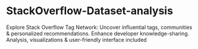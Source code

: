 # StackOverflow-Dataset-analysis
Explore Stack Overflow Tag Network: Uncover influential tags, communities &amp; personalized recommendations. Enhance developer knowledge-sharing. Analysis, visualizations &amp; user-friendly interface included
